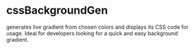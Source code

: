 # cssBackgroundGen
generates live gradient from chosen colors and displays its CSS code for usage.
Ideal for developers looking for a quick and easy background gradient.
